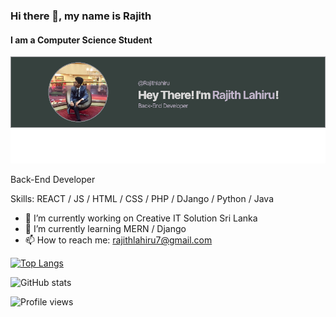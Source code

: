 ### Hi there 👋, my name is Rajith
#### I am a Computer Science Student
![I am a Computer Science Student](https://github.com/Rajithlahiru/Rajithlahiru/blob/main/image.png?raw=true)

Back-End Developer 

Skills: REACT / JS / HTML / CSS / PHP / DJango / Python / Java

- 🔭 I’m currently working on Creative IT Solution Sri Lanka 
- 🌱 I’m currently learning MERN / Django 
- 📫 How to reach me: rajithlahiru7@gmail.com 
 

[![Top Langs](https://github-readme-stats.vercel.app/api/top-langs/?username=Rajithlahiru)](https://github.com/anuraghazra/github-readme-stats)

![GitHub stats](https://github-readme-stats.vercel.app/api?username=Rajithlahiru&show_icons=true&count_private=true&theme=radical)  

![Profile views](https://gpvc.arturio.dev/Rajithlahiru) 


